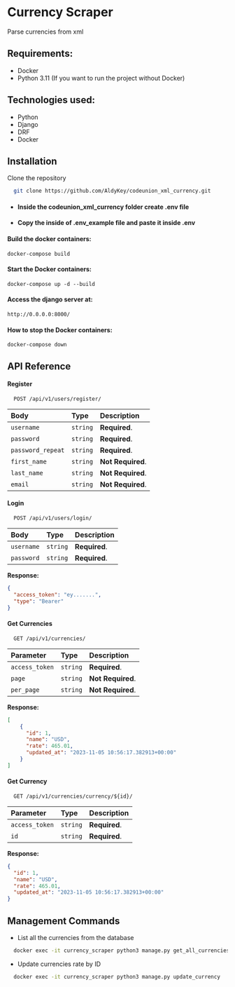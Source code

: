 
# Currency Scraper

Parse currencies from xml

## Requirements: ##
- Docker
- Python 3.11 (If you want to run the project without Docker)

## Technologies used: ##
- Python
- Django
- DRF
- Docker

## Installation

Clone the repository

```bash
  git clone https://github.com/AldyKey/codeunion_xml_currency.git
```

 - #### Inside the codeunion_xml_currency folder create .env file ####

 - #### Copy the inside of .env_example file and paste it inside .env ####

#### Build the docker containers: ####

  ```
  docker-compose build
  ```

#### Start the Docker containers: ####

  ```
  docker-compose up -d --build 
  ```
#### Access the django server at: ####

  ```
  http://0.0.0.0:8000/
  ```
#### How to stop the Docker containers: ####

  ```
  docker-compose down
  ```

## API Reference

#### Register

```http
  POST /api/v1/users/register/
```

| Body              | Type     | Description       |
|:------------------| :------- |:------------------|
| `username`        | `string` | **Required**.     |
| `password`        | `string` | **Required**.     |
| `password_repeat` | `string` | **Required**.     |
| `first_name`      | `string` | **Not Required**. |
| `last_name`       | `string` | **Not Required**. |
| `email`           | `string` | **Not Required**. |


#### Login

```http
  POST /api/v1/users/login/
```

| Body       | Type     | Description                      |
|:-----------| :------- | :------------------------------- |
| `username` | `string` | **Required**. |
| `password` | `string` | **Required**. |

**Response:**

```json
{
  "access_token": "ey.......",
  "type": "Bearer"
}
```

#### Get Currencies

```http
  GET /api/v1/currencies/
```

| Parameter      | Type     | Description       |
|:---------------| :------- |:------------------|
| `access_token` | `string` | **Required**.     |
| `page`         | `string` | **Not Required**. |
| `per_page`     | `string` | **Not Required**. |


**Response:**

```json
[
    {
      "id": 1,
      "name": "USD",
      "rate": 465.01,
      "updated_at": "2023-11-05 10:56:17.382913+00:00"
    }
]
```

#### Get Currency

```http
  GET /api/v1/currencies/currency/${id}/
```

| Parameter | Type     | Description                      |
|:----------| :------- | :------------------------------- |
| `access_token` | `string` | **Required**.     |
| `id`      | `string` | **Required**. |

**Response:**

```json
{
  "id": 1,
  "name": "USD",
  "rate": 465.01,
  "updated_at": "2023-11-05 10:56:17.382913+00:00"
}
```

## Management Commands

- List all the currencies from the database

```bash
  docker exec -it currency_scraper python3 manage.py get_all_currencies
```

- Update currencies rate by ID

```bash
  docker exec -it currency_scraper python3 manage.py update_currency
```

